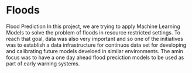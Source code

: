 # Floods
Flood Prediction
In this project, we are trying to apply Machine Learning Models to solve the problem of floods in resource restricted settings. To reach that goal, data was also very important and so one of the initiatives was to establish a data infrastructure for continuos data set for developing and calibrating future models develoed in similar environments. The amin focus was to have a one day ahead flood preciction models to be used as part of early warning systems. 

